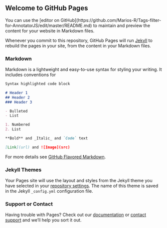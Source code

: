 ## Welcome to GitHub Pages
<script src="https://ajax.googleapis.com/ajax/libs/jquery/3.2.1/jquery.min.js" > 
</script> 
<link href="https://cdnjs.cloudflare.com/ajax/libs/select2/4.0.3/css/select2.min.css" rel="stylesheet" />
<script src="https://cdnjs.cloudflare.com/ajax/libs/select2/4.0.3/js/select2.min.js">
</script>
<script src="annotator.1.2.10/annotator.min.js"> 
</script>
<link href="annotator.1.2.10/annotator.min.css" rel="stylesheet" />
<script src="annotator.1.2.10/annotator.tags.min.js"> 
</script>
<script src="src/myFilter.js"> 
</script>
You can use the [editor on GitHub](https://github.com/Marios-R/Tags-filter-for-AnnotatorJS/edit/master/README.md) to maintain and preview the content for your website in Markdown files.

Whenever you commit to this repository, GitHub Pages will run [Jekyll](https://jekyllrb.com/) to rebuild the pages in your site, from the content in your Markdown files.

### Markdown

Markdown is a lightweight and easy-to-use syntax for styling your writing. It includes conventions for

```markdown
Syntax highlighted code block

# Header 1
## Header 2
### Header 3

- Bulleted
- List

1. Numbered
2. List

**Bold** and _Italic_ and `Code` text

[Link](url) and ![Image](src)
```

For more details see [GitHub Flavored Markdown](https://guides.github.com/features/mastering-markdown/).

### Jekyll Themes

Your Pages site will use the layout and styles from the Jekyll theme you have selected in your [repository settings](https://github.com/Marios-R/Tags-filter-for-AnnotatorJS/settings). The name of this theme is saved in the Jekyll `_config.yml` configuration file.

### Support or Contact

Having trouble with Pages? Check out our [documentation](https://help.github.com/categories/github-pages-basics/) or [contact support](https://github.com/contact) and we’ll help you sort it out.

<script>
var annotation = $('body').annotator();
annotation.annotator('addPlugin', 'Tags');
annotation.annotator('addPlugin', 'MyFilter');
</script>
